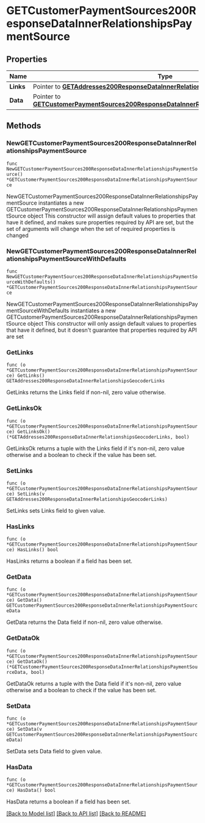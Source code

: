 # GETCustomerPaymentSources200ResponseDataInnerRelationshipsPaymentSource

## Properties

Name | Type | Description | Notes
------------ | ------------- | ------------- | -------------
**Links** | Pointer to [**GETAddresses200ResponseDataInnerRelationshipsGeocoderLinks**](GETAddresses200ResponseDataInnerRelationshipsGeocoderLinks.md) |  | [optional] 
**Data** | Pointer to [**GETCustomerPaymentSources200ResponseDataInnerRelationshipsPaymentSourceData**](GETCustomerPaymentSources200ResponseDataInnerRelationshipsPaymentSourceData.md) |  | [optional] 

## Methods

### NewGETCustomerPaymentSources200ResponseDataInnerRelationshipsPaymentSource

`func NewGETCustomerPaymentSources200ResponseDataInnerRelationshipsPaymentSource() *GETCustomerPaymentSources200ResponseDataInnerRelationshipsPaymentSource`

NewGETCustomerPaymentSources200ResponseDataInnerRelationshipsPaymentSource instantiates a new GETCustomerPaymentSources200ResponseDataInnerRelationshipsPaymentSource object
This constructor will assign default values to properties that have it defined,
and makes sure properties required by API are set, but the set of arguments
will change when the set of required properties is changed

### NewGETCustomerPaymentSources200ResponseDataInnerRelationshipsPaymentSourceWithDefaults

`func NewGETCustomerPaymentSources200ResponseDataInnerRelationshipsPaymentSourceWithDefaults() *GETCustomerPaymentSources200ResponseDataInnerRelationshipsPaymentSource`

NewGETCustomerPaymentSources200ResponseDataInnerRelationshipsPaymentSourceWithDefaults instantiates a new GETCustomerPaymentSources200ResponseDataInnerRelationshipsPaymentSource object
This constructor will only assign default values to properties that have it defined,
but it doesn't guarantee that properties required by API are set

### GetLinks

`func (o *GETCustomerPaymentSources200ResponseDataInnerRelationshipsPaymentSource) GetLinks() GETAddresses200ResponseDataInnerRelationshipsGeocoderLinks`

GetLinks returns the Links field if non-nil, zero value otherwise.

### GetLinksOk

`func (o *GETCustomerPaymentSources200ResponseDataInnerRelationshipsPaymentSource) GetLinksOk() (*GETAddresses200ResponseDataInnerRelationshipsGeocoderLinks, bool)`

GetLinksOk returns a tuple with the Links field if it's non-nil, zero value otherwise
and a boolean to check if the value has been set.

### SetLinks

`func (o *GETCustomerPaymentSources200ResponseDataInnerRelationshipsPaymentSource) SetLinks(v GETAddresses200ResponseDataInnerRelationshipsGeocoderLinks)`

SetLinks sets Links field to given value.

### HasLinks

`func (o *GETCustomerPaymentSources200ResponseDataInnerRelationshipsPaymentSource) HasLinks() bool`

HasLinks returns a boolean if a field has been set.

### GetData

`func (o *GETCustomerPaymentSources200ResponseDataInnerRelationshipsPaymentSource) GetData() GETCustomerPaymentSources200ResponseDataInnerRelationshipsPaymentSourceData`

GetData returns the Data field if non-nil, zero value otherwise.

### GetDataOk

`func (o *GETCustomerPaymentSources200ResponseDataInnerRelationshipsPaymentSource) GetDataOk() (*GETCustomerPaymentSources200ResponseDataInnerRelationshipsPaymentSourceData, bool)`

GetDataOk returns a tuple with the Data field if it's non-nil, zero value otherwise
and a boolean to check if the value has been set.

### SetData

`func (o *GETCustomerPaymentSources200ResponseDataInnerRelationshipsPaymentSource) SetData(v GETCustomerPaymentSources200ResponseDataInnerRelationshipsPaymentSourceData)`

SetData sets Data field to given value.

### HasData

`func (o *GETCustomerPaymentSources200ResponseDataInnerRelationshipsPaymentSource) HasData() bool`

HasData returns a boolean if a field has been set.


[[Back to Model list]](../README.md#documentation-for-models) [[Back to API list]](../README.md#documentation-for-api-endpoints) [[Back to README]](../README.md)


